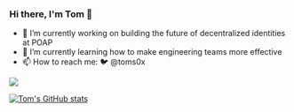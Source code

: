 ### Hi there, I'm Tom 👋

- 🔭 I’m currently working on building the future of decentralized identities at POAP
- 🌱 I’m currently learning how to make engineering teams more effective
- 📫 How to reach me: 🐦 @toms0x

![](https://cdn.hackernoon.com/images/ckxz-5-f-75-v-00-z-00-as-638-qw-6-ofc.jpg)

[![Tom's GitHub stats](https://github-readme-stats.vercel.app/api?username=tomso11&count_private=true&show_icons=true&theme=gruvbox)](https://github.com/tomso11/github-readme-stats)
<!--
**tomso11/tomso11** is a ✨ _special_ ✨ repository because its `README.md` (this file) appears on your GitHub profile.

Here are some ideas to get you started:

- 🔭 I’m currently working on ...
- 🌱 I’m currently learning ...
- 👯 I’m looking to collaborate on ...
- 🤔 I’m looking for help with ...
- 💬 Ask me about ...
- 📫 How to reach me: ...
- 😄 Pronouns: ...
- ⚡ Fun fact: ...
-->
